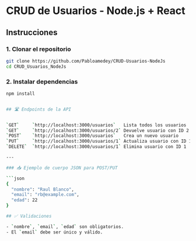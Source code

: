 # CRUD de Usuarios - Node.js + React


## Instrucciones

### 1. Clonar el repositorio

```bash
git clone https://github.com/Pabloamedey/CRUD-Usuarios-NodeJs
cd CRUD_Usuarios_NodeJs
```

### 2. Instalar dependencias

```bash
npm install


## 🛣️ Endpoints de la API


`GET`     `http://localhost:3000/usuarios`   Lista todos los usuarios     
`GET`     `http://localhost:3000/usuarios/2` Devuelve usuario con ID 2    
`POST`    `http://localhost:3000/usuarios`   Crea un nuevo usuario        
`PUT`     `http://localhost:3000/usuarios/1` Actualiza usuario con ID 1   
`DELETE`  `http://localhost:3000/usuarios/1` Elimina usuario con ID 1     

---

### 📥 Ejemplo de cuerpo JSON para POST/PUT

```json
{
  "nombre": "Raul Blanco",
  "email": "rb@example.com",
  "edad": 22
}

## ✅ Validaciones

- `nombre`, `email`, `edad` son obligatorios.
- El `email` debe ser único y válido.
